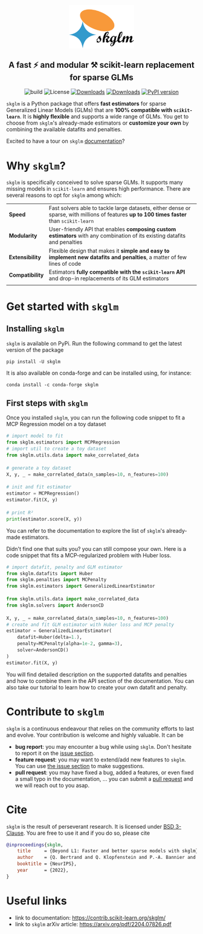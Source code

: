 <section align="center">

<img src="doc/_static/images/logo.svg" alt="skglm logo" width="34%" align="center"/>

## A fast ⚡ and modular ⚒️ scikit-learn replacement for sparse GLMs

![build](https://github.com/scikit-learn-contrib/skglm/workflows/pytest/badge.svg)
![License](https://img.shields.io/badge/License-BSD_3--Clause-blue.svg)
[![Downloads](https://static.pepy.tech/badge/skglm)](https://pepy.tech/project/skglm)
[![Downloads](https://static.pepy.tech/badge/skglm/month)](https://pepy.tech/project/skglm)
[![PyPI version](https://badge.fury.io/py/skglm.svg)](https://pypi.org/project/skglm/)


</section>


``skglm`` is a Python package that offers **fast estimators** for sparse Generalized Linear Models (GLMs) that are **100% compatible with ``scikit-learn``**. It is **highly flexible** and supports a wide range of GLMs.
You get to choose from ``skglm``'s already-made estimators or **customize your own** by combining the available datafits and penalties.

Excited to have a tour on ``skglm`` [documentation](https://contrib.scikit-learn.org/skglm/)?


# Why ``skglm``?

``skglm`` is specifically conceived to solve sparse GLMs.
It supports many missing models in ``scikit-learn`` and ensures high performance.
There are several reasons to opt for ``skglm`` among which:

|  |  |
| ----- | -------------- |
| **Speed** | Fast solvers able to tackle large datasets, either dense or sparse, with millions of features **up to 100 times faster** than ``scikit-learn``|
| **Modularity** | User-friendly API that enables **composing custom estimators** with any combination of its existing datafits and penalties |
| **Extensibility** | Flexible design that makes it **simple and easy to implement new datafits and penalties**, a matter of few lines of code
| **Compatibility** | Estimators **fully compatible with the ``scikit-learn`` API** and drop-in replacements of its GLM estimators
|  |  |


# Get started with ``skglm``

## Installing ``skglm``

``skglm`` is available on PyPi. Run the following command to get the latest version of the package

```shell
pip install -U skglm
```

It is also available on conda-forge and can be installed using, for instance:

```shell
conda install -c conda-forge skglm
```

## First steps with ``skglm``

Once you installed ``skglm``, you can run the following code snippet to fit a MCP Regression model on a toy dataset

```python
# import model to fit
from skglm.estimators import MCPRegression
# import util to create a toy dataset
from skglm.utils.data import make_correlated_data

# generate a toy dataset
X, y, _ = make_correlated_data(n_samples=10, n_features=100)

# init and fit estimator
estimator = MCPRegression()
estimator.fit(X, y)

# print R²
print(estimator.score(X, y))
```
You can refer to the documentation to explore the list of ``skglm``'s already-made estimators.

Didn't find one that suits you? you can still compose your own.
Here is a code snippet that fits a MCP-regularized problem with Huber loss.

```python
# import datafit, penalty and GLM estimator
from skglm.datafits import Huber
from skglm.penalties import MCPenalty
from skglm.estimators import GeneralizedLinearEstimator

from skglm.utils.data import make_correlated_data
from skglm.solvers import AndersonCD

X, y, _ = make_correlated_data(n_samples=10, n_features=100)
# create and fit GLM estimator with Huber loss and MCP penalty
estimator = GeneralizedLinearEstimator(
    datafit=Huber(delta=1.),
    penalty=MCPenalty(alpha=1e-2, gamma=3),
    solver=AndersonCD()
)
estimator.fit(X, y)
```

You will find detailed description on the supported datafits and penalties and how to combine them in the API section of the documentation.
You can also take our tutorial to learn how to create your own datafit and penalty.


# Contribute to ``skglm``

``skglm`` is a continuous endeavour that relies on the community efforts to last and evolve. Your contribution is welcome and highly valuable. It can be

- **bug report**: you may encounter a bug while using ``skglm``. Don't hesitate to report it on the [issue section](https://github.com/scikit-learn-contrib/skglm/issues).
- **feature request**: you may want to extend/add new features to ``skglm``. You can use [the issue section](https://github.com/scikit-learn-contrib/skglm/issues) to make suggestions.
- **pull request**: you may have fixed a bug, added a features, or even fixed a small typo in the documentation, ... you can submit a [pull request](https://github.com/scikit-learn-contrib/skglm/pulls) and we will reach out to you asap.


# Cite

``skglm`` is the result of perseverant research. It is licensed under [BSD 3-Clause](https://github.com/scikit-learn-contrib/skglm/blob/main/LICENSE). You are free to use it and if you do so, please cite

```bibtex
@inproceedings{skglm,
    title     = {Beyond L1: Faster and better sparse models with skglm},
    author    = {Q. Bertrand and Q. Klopfenstein and P.-A. Bannier and G. Gidel and M. Massias},
    booktitle = {NeurIPS},
    year      = {2022},
}
```


# Useful links

- link to documentation: https://contrib.scikit-learn.org/skglm/
- link to ``skglm`` arXiv article: https://arxiv.org/pdf/2204.07826.pdf
